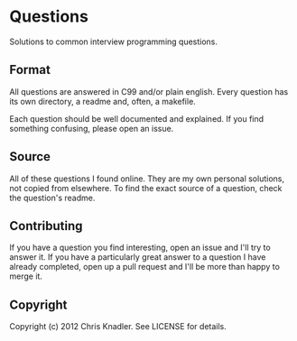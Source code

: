 # Questions

Solutions to common interview programming questions.

## Format

All questions are answered in C99 and/or plain english. Every question has its own directory, a readme and, often, a makefile.

Each question should be well documented and explained. If you find something confusing, please open an issue.

## Source

All of these questions I found online. They are my own personal solutions, not copied from elsewhere. To find the exact source of a question, check the question's readme.

## Contributing

If you have a question you find interesting, open an issue and I'll try to answer it. If you have a particularly great answer to a question I have already completed, open up a pull request and I'll be more than happy to merge it.

## Copyright

Copyright (c) 2012 Chris Knadler. See LICENSE for details.
